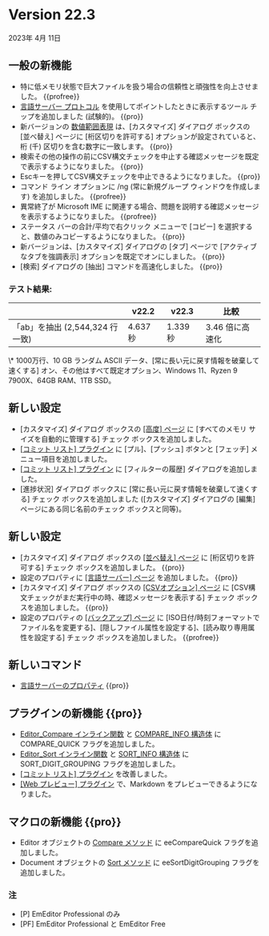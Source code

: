# Version 22.3

2023年 4月 11日

## 一般の新機能

- 特に低メモリ状態で巨大ファイルを扱う場合の信頼性と頑強性を向上させました。 {{profree}}
- [言語サーバー プロトコル](https://microsoft.github.io/language-server-protocol/) を使用してポイントしたときに表示するツール チップを追加しました (試験的)。 {{pro}}
- 新バージョンの [数値範囲表現](../howto/search/number_range_syntax) は、\[カスタマイズ\] ダイアログ ボックスの \[並べ替え\] ページに \[桁区切りを許可する\] オプションが設定されていると、桁 (千) 区切りを含む数字に一致します。 {{pro}}
- 検索その他の操作の前にCSV構文チェックを中止する確認メッセージを既定で表示するようになりました。 {{pro}}
- Escキーを押してCSV構文チェックを中止できるようになりました。 {{pro}}
- コマンド ライン オプションに /ng (常に新規グループ ウィンドウを作成します) を追加しました。 {{profree}}
- 異常終了が Microsoft IME に関連する場合、問題を説明する確認メッセージを表示するようになりました。 {{profree}}
- ステータス バーの合計/平均で右クリック メニューで \[コピー\] を選択すると、数値のみコピーするようになりました。 {{pro}}
- 新バージョンは、\[カスタマイズ\] ダイアログの \[タブ\] ページで \[アクティブなタブを強調表示\] オプションを既定でオンにしました。 {{pro}}
- \[検索\] ダイアログの \[抽出\] コマンドを高速化しました。 {{pro}}

### テスト結果:

|  | v22.2 | v22.3 | 比較 |
| --- | --- | --- | --- |
| 「ab」を抽出 (2,544,324 行一致) | 4.637 秒 | 1.339 秒 | 3.46 倍に高速化 |

\\* 1000万行、10 GB ランダム ASCII データ、\[常に長い元に戻す情報を破棄して速くする\] オン、その他はすべて既定オプション、Windows 11、Ryzen 9 7900X、64GB RAM、1TB SSD。

## 新しい設定

- \[カスタマイズ\] ダイアログ ボックスの [\[高度\] ページ](../dlg/customize/advanced/index) に \[すべてのメモリ サイズを自動的に管理する\] チェック ボックスを追加しました。
- [\[コミット リスト\] プラグイン](../howto/plugin/plugin_commit_list) に \[プル\]、\[プッシュ\] ボタンと \[フェッチ\] メニュー項目を追加しました。
- [\[コミット リスト\] プラグイン](../howto/plugin/plugin_commit_list) に \[フィルターの履歴\] ダイアログを追加しました。
- \[進捗状況\] ダイアログ ボックスに \[常に長い元に戻す情報を破棄して速くする\] チェック ボックスを追加しました (\[カスタマイズ\] ダイアログの \[編集\] ページにある同じ名前のチェック ボックスと同等)。

## 新しい設定

- \[カスタマイズ\] ダイアログ ボックスの [\[並べ替え\] ページ](../dlg/customize/sort/index) に \[桁区切りを許可する\] チェック ボックスを追加しました。 {{pro}}
- 設定のプロパティに [\[言語サーバー\] ページ](../dlg/properties/language_server/index) を追加しました。 {{pro}}
- \[カスタマイズ\] ダイアログ ボックスの [\[CSVオプション\] ページ](../dlg/customize/csv_options/index) に \[CSV構文チェックがまだ実行中の時、確認メッセージを表示する\] チェック ボックスを追加しました。 {{pro}}
- 設定のプロパティの [\[バックアップ\] ページ](../dlg/properties/backup/index) に \[ISO日付/時刻フォーマットでファイル名を変更する\]、\[隠しファイル属性を設定する\]、\[読み取り専用属性を設定する\] チェック ボックスを追加しました。 {{profree}}

## 新しいコマンド

- [言語サーバーのプロパティ](../cmd/tools/property_language_server) {{pro}}

## プラグインの新機能 {{pro}}

- [Editor\_Compare インライン関数](../plugin/macro/editor_compare) と [COMPARE\_INFO 構造体](../plugin/structure/compare_info) に COMPARE\_QUICK フラグを追加しました。
- [Editor\_Sort インライン関数](../plugin/macro/editor_sort) と [SORT\_INFO 構造体](../plugin/structure/sort_info) に SORT\_DIGIT\_GROUPING フラグを追加しました。
- [\[コミット リスト\] プラグイン](../howto/plugin/plugin_commit_list) を改善しました。
- [\[Web プレビュー\] プラグイン](../howto/plugin/plugin_webpreview) で、Markdown をプレビューできるようになりました。

## マクロの新機能 {{pro}}

- Editor オブジェクトの [Compare メソッド](../macro/editor/compare) に eeCompareQuick フラグを追加しました。
- Document オブジェクトの [Sort メソッド](../macro/document/sort) に eeSortDigitGrouping フラグを追加しました。

### 注

- \[P\] EmEditor Professional のみ
- \[PF\] EmEditor Professional と EmEditor Free
